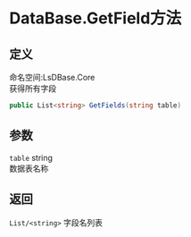 # DataBase.GetField方法
## 定义
命名空间:LsDBase.Core    
获得所有字段   
```C#
public List<string> GetFields(string table)
```
## 参数
`table`  string    
数据表名称   
## 返回
`List/<string>`
字段名列表
